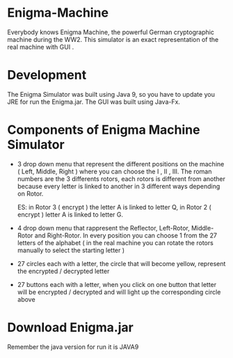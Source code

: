 # Enigma-Machine

Everybody knows Enigma Machine, the powerful German cryptographic machine during the WW2.
This simulator is an exact representation of the real machine with GUI .


# Development

The Enigma Simulator was built using Java 9, so you have to update you JRE for run the Enigma.jar.
The GUI was built using Java-Fx.


# Components of Enigma Machine Simulator

- 3 drop down menu that represent the different positions on the machine ( Left, Middle, Right ) where you can choose the I , II , III. 		The roman numbers are the 3 differents rotors, each rotors is different from another because every letter is linked to another in 3 			different ways depending on Rotor.

	ES: in Rotor 3 ( encrypt ) the letter A is linked to letter Q, in Rotor 2 ( encrypt ) letter A is linked to letter G.
- 4 drop down menu that rappresent the Reflector, Left-Rotor, Middle-Rotor and Right-Rotor. In every position you can choose 1 from the 27	letters of the alphabet ( in the real machine you can rotate the rotors manually to select the starting letter )

- 27 circles each with a letter, the circle that will become yellow, represent the encrypted / decrypted letter

- 27 buttons each with a letter, when you click on one button that letter will be encrypted / decrypted and will light up the 							corresponding circle above

# Download Enigma.jar

Remember the java version for run it is JAVA9





